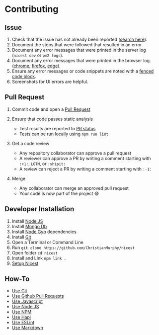 # Contributing

## Issue

1. Check that the issue has not already been reported ([search here](https://github.com/ChristianMurphy/nicest/issues)).
2. Document the steps that were followed that resulted in an error.
3. Document any error messages that were printed in the server log (`nicest dev` or `pm2 logs`).
4. Document any error messages that were printed in the browser log. ([chrome](https://developers.google.com/web/tools/chrome-devtools/debug/console/console-ui), [firefox](https://www.mozilla.org/en-US/firefox/developer/), [edge](https://dev.windows.com/en-us/microsoft-edge/platform/documentation/f12-devtools-guide/console/)).
5. Ensure any error messages or code snippets are noted with a [fenced code block](https://help.github.com/articles/github-flavored-markdown/#fenced-code-blocks).
6. Screenshots for UI errors are helpful.

## Pull Request

1. Commit code and open a [Pull Request](https://help.github.com/articles/using-pull-requests/)

2. Ensure that code passes static analysis

   * Test results are reported to [PR status](https://github.com/blog/1935-see-results-from-all-pull-request-status-checks)
   * Tests can be run locally using `npm run lint`

3. Get a code review

   * Any repository collaborator can approve a pull request
   * A reviewer can approve a PR by writing a comment starting with `:+1:`, `LGTM`, or `:shipit:`
   * A review can reject a PR by writing a comment starting with `:-1:`

4. Merge

   * Any collaborator can merge an approved pull request
   * Your code is now part of the project :smile:

## Developer Installation

1. Install [Node JS](https://nodejs.org/)
2. Install [Mongo Db](https://www.mongodb.org/)
3. Install [Node Gyp](https://github.com/nodejs/node-gyp#installation) dependencies
4. Install [Git](https://git-scm.com/)
5. Open a Terminal or Command Line
6. Run `git clone https://github.com/ChristianMurphy/nicest`
7. Open folder `cd nicest`
8. Install and Link `npm link .`
9. [Setup Nicest](README.md#setup)

## How-To

* [Use Git](https://git-scm.com/doc)
* [Use Github Pull Requests](https://help.github.com/articles/using-pull-requests/)
* [Use Javascript](http://www.w3schools.com/js/)
* [Use Node JS](https://nodejs.org/api/documentation.html)
* [Use NPM](https://docs.npmjs.com/)
* [Use Hapi](http://hapijs.com/tutorials)
* [Use ESLint](http://eslint.org)
* [Use Markdown](https://help.github.com/articles/markdown-basics/)
